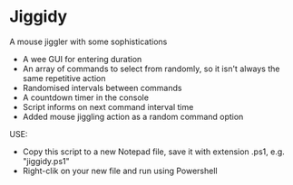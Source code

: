 # Jiggidy
A mouse jiggler with some sophistications
- A wee GUI for entering duration
- An array of commands to select from randomly, so it isn't always the same repetitive action
- Randomised intervals between commands
- A countdown timer in the console
- Script informs on next command interval time
- Added mouse jiggling action as a random command option                 

USE:
- Copy this script to a new Notepad file, save it with extension .ps1, e.g. "jiggidy.ps1"
- Right-clik on your new file and run using Powershell
